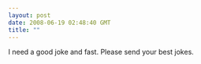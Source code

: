 ```yaml
---
layout: post
date: 2008-06-19 02:48:40 GMT
title: ""
---
```

I need a good joke and fast. Please send your best jokes.